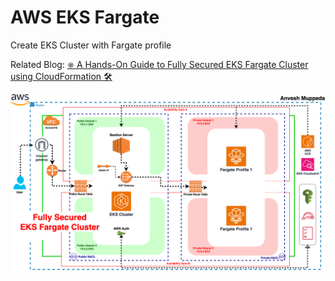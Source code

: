 # AWS EKS Fargate  

Create EKS Cluster with Fargate profile  

Related Blog: [⎈ A Hands-On Guide to Fully Secured EKS Fargate Cluster using CloudFormation 🛠️](https://medium.com/@muppedaanvesh/a-hands-on-guide-to-fully-secured-eks-fargate-cluster-using-cloudformation-%EF%B8%8F-77e496371274)  

![Fully Secured EKS Fargate Cluster](./../images/eks-fargate.png)  




